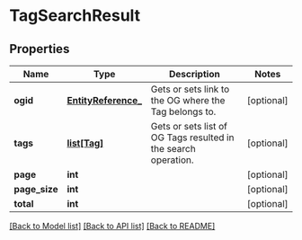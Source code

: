 # TagSearchResult

## Properties
Name | Type | Description | Notes
------------ | ------------- | ------------- | -------------
**ogid** | [**EntityReference_**](EntityReference_.md) | Gets or sets link to the OG where the Tag belongs to. | [optional] 
**tags** | [**list[Tag]**](Tag.md) | Gets or sets list of OG Tags resulted in the search operation. | [optional] 
**page** | **int** |  | [optional] 
**page_size** | **int** |  | [optional] 
**total** | **int** |  | [optional] 

[[Back to Model list]](../README.md#documentation-for-models) [[Back to API list]](../README.md#documentation-for-api-endpoints) [[Back to README]](../README.md)


